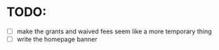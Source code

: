 # TODO:

- [ ] make the grants and waived fees seem like a more temporary thing
- [ ] write the homepage banner
